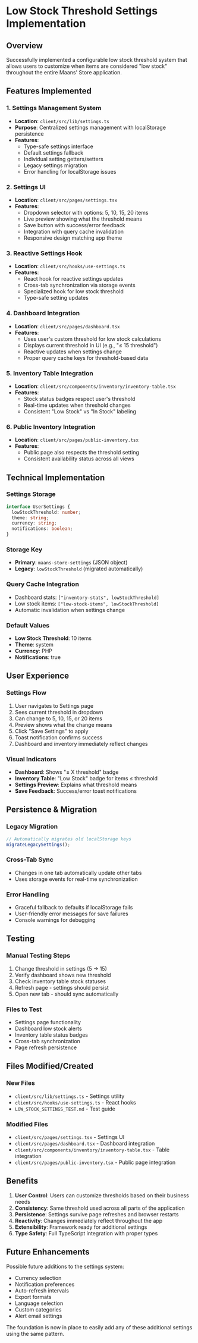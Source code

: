 # Low Stock Threshold Settings Implementation

## Overview
Successfully implemented a configurable low stock threshold system that allows users to customize when items are considered "low stock" throughout the entire Maans' Store application.

## Features Implemented

### 1. Settings Management System
- **Location**: `client/src/lib/settings.ts`
- **Purpose**: Centralized settings management with localStorage persistence
- **Features**:
  - Type-safe settings interface
  - Default settings fallback
  - Individual setting getters/setters
  - Legacy settings migration
  - Error handling for localStorage issues

### 2. Settings UI
- **Location**: `client/src/pages/settings.tsx`
- **Features**:
  - Dropdown selector with options: 5, 10, 15, 20 items
  - Live preview showing what the threshold means
  - Save button with success/error feedback
  - Integration with query cache invalidation
  - Responsive design matching app theme

### 3. Reactive Settings Hook
- **Location**: `client/src/hooks/use-settings.ts`
- **Features**:
  - React hook for reactive settings updates
  - Cross-tab synchronization via storage events
  - Specialized hook for low stock threshold
  - Type-safe setting updates

### 4. Dashboard Integration
- **Location**: `client/src/pages/dashboard.tsx`
- **Features**:
  - Uses user's custom threshold for low stock calculations
  - Displays current threshold in UI (e.g., "≤ 15 threshold")
  - Reactive updates when settings change
  - Proper query cache keys for threshold-based data

### 5. Inventory Table Integration
- **Location**: `client/src/components/inventory/inventory-table.tsx`
- **Features**:
  - Stock status badges respect user's threshold
  - Real-time updates when threshold changes
  - Consistent "Low Stock" vs "In Stock" labeling

### 6. Public Inventory Integration
- **Location**: `client/src/pages/public-inventory.tsx`
- **Features**:
  - Public page also respects the threshold setting
  - Consistent availability status across all views

## Technical Implementation

### Settings Storage
```typescript
interface UserSettings {
  lowStockThreshold: number;
  theme: string;
  currency: string;
  notifications: boolean;
}
```

### Storage Key
- **Primary**: `maans-store-settings` (JSON object)
- **Legacy**: `lowStockThreshold` (migrated automatically)

### Query Cache Integration
- Dashboard stats: `["inventory-stats", lowStockThreshold]`
- Low stock items: `["low-stock-items", lowStockThreshold]`
- Automatic invalidation when settings change

### Default Values
- **Low Stock Threshold**: 10 items
- **Theme**: system
- **Currency**: PHP
- **Notifications**: true

## User Experience

### Settings Flow
1. User navigates to Settings page
2. Sees current threshold in dropdown
3. Can change to 5, 10, 15, or 20 items
4. Preview shows what the change means
5. Click "Save Settings" to apply
6. Toast notification confirms success
7. Dashboard and inventory immediately reflect changes

### Visual Indicators
- **Dashboard**: Shows "≤ X threshold" badge
- **Inventory Table**: "Low Stock" badge for items ≤ threshold
- **Settings Preview**: Explains what threshold means
- **Save Feedback**: Success/error toast notifications

## Persistence & Migration

### Legacy Migration
```typescript
// Automatically migrates old localStorage keys
migrateLegacySettings();
```

### Cross-Tab Sync
- Changes in one tab automatically update other tabs
- Uses storage events for real-time synchronization

### Error Handling
- Graceful fallback to defaults if localStorage fails
- User-friendly error messages for save failures
- Console warnings for debugging

## Testing

### Manual Testing Steps
1. Change threshold in settings (5 → 15)
2. Verify dashboard shows new threshold
3. Check inventory table stock statuses
4. Refresh page - settings should persist
5. Open new tab - should sync automatically

### Files to Test
- Settings page functionality
- Dashboard low stock alerts
- Inventory table status badges
- Cross-tab synchronization
- Page refresh persistence

## Files Modified/Created

### New Files
- `client/src/lib/settings.ts` - Settings utility
- `client/src/hooks/use-settings.ts` - React hooks
- `LOW_STOCK_SETTINGS_TEST.md` - Test guide

### Modified Files
- `client/src/pages/settings.tsx` - Settings UI
- `client/src/pages/dashboard.tsx` - Dashboard integration
- `client/src/components/inventory/inventory-table.tsx` - Table integration
- `client/src/pages/public-inventory.tsx` - Public page integration

## Benefits

1. **User Control**: Users can customize thresholds based on their business needs
2. **Consistency**: Same threshold used across all parts of the application
3. **Persistence**: Settings survive page refreshes and browser restarts
4. **Reactivity**: Changes immediately reflect throughout the app
5. **Extensibility**: Framework ready for additional settings
6. **Type Safety**: Full TypeScript integration with proper types

## Future Enhancements

Possible future additions to the settings system:
- Currency selection
- Notification preferences
- Auto-refresh intervals
- Export formats
- Language selection
- Custom categories
- Alert email settings

The foundation is now in place to easily add any of these additional settings using the same pattern.
